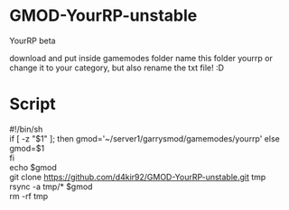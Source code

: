 # GMOD-YourRP-unstable
YourRP beta

download and put inside gamemodes folder
name this folder yourrp or change it to your category, but also rename the txt file! :D

# Script  
#!/bin/sh  
if [ -z "$1" ];  
then  
    gmod='~/server1/garrysmod/gamemodes/yourrp'  
else  
    gmod=$1  
fi  
echo $gmod  
git clone https://github.com/d4kir92/GMOD-YourRP-unstable.git tmp  
rsync -a tmp/* $gmod  
rm -rf tmp  
